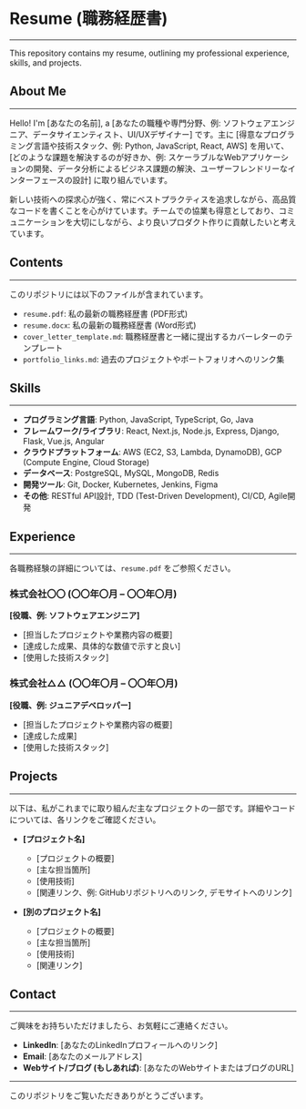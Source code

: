 # Resume (職務経歴書)

---

This repository contains my resume, outlining my professional experience, skills, and projects.

## About Me

---

Hello! I'm [あなたの名前], a [あなたの職種や専門分野、例: ソフトウェアエンジニア、データサイエンティスト、UI/UXデザイナー] です。主に [得意なプログラミング言語や技術スタック、例: Python, JavaScript, React, AWS] を用いて、[どのような課題を解決するのが好きか、例: スケーラブルなWebアプリケーションの開発、データ分析によるビジネス課題の解決、ユーザーフレンドリーなインターフェースの設計] に取り組んでいます。

新しい技術への探求心が強く、常にベストプラクティスを追求しながら、高品質なコードを書くことを心がけています。チームでの協業も得意としており、コミュニケーションを大切にしながら、より良いプロダクト作りに貢献したいと考えています。

## Contents

---

このリポジトリには以下のファイルが含まれています。

* `resume.pdf`: 私の最新の職務経歴書 (PDF形式)
* `resume.docx`: 私の最新の職務経歴書 (Word形式)
* `cover_letter_template.md`: 職務経歴書と一緒に提出するカバーレターのテンプレート
* `portfolio_links.md`: 過去のプロジェクトやポートフォリオへのリンク集

## Skills

---

* **プログラミング言語**: Python, JavaScript, TypeScript, Go, Java
* **フレームワーク/ライブラリ**: React, Next.js, Node.js, Express, Django, Flask, Vue.js, Angular
* **クラウドプラットフォーム**: AWS (EC2, S3, Lambda, DynamoDB), GCP (Compute Engine, Cloud Storage)
* **データベース**: PostgreSQL, MySQL, MongoDB, Redis
* **開発ツール**: Git, Docker, Kubernetes, Jenkins, Figma
* **その他**: RESTful API設計, TDD (Test-Driven Development), CI/CD, Agile開発

## Experience

---

各職務経験の詳細については、`resume.pdf` をご参照ください。

### 株式会社〇〇 (〇〇年〇月 – 〇〇年〇月)

**[役職、例: ソフトウェアエンジニア]**

* [担当したプロジェクトや業務内容の概要]
* [達成した成果、具体的な数値で示すと良い]
* [使用した技術スタック]

### 株式会社△△ (〇〇年〇月 – 〇〇年〇月)

**[役職、例: ジュニアデベロッパー]**

* [担当したプロジェクトや業務内容の概要]
* [達成した成果]
* [使用した技術スタック]

## Projects

---

以下は、私がこれまでに取り組んだ主なプロジェクトの一部です。詳細やコードについては、各リンクをご確認ください。

* **[プロジェクト名]**
    * [プロジェクトの概要]
    * [主な担当箇所]
    * [使用技術]
    * [関連リンク、例: GitHubリポジトリへのリンク, デモサイトへのリンク]

* **[別のプロジェクト名]**
    * [プロジェクトの概要]
    * [主な担当箇所]
    * [使用技術]
    * [関連リンク]

## Contact

---

ご興味をお持ちいただけましたら、お気軽にご連絡ください。

* **LinkedIn**: [あなたのLinkedInプロフィールへのリンク]
* **Email**: [あなたのメールアドレス]
* **Webサイト/ブログ (もしあれば)**: [あなたのWebサイトまたはブログのURL]

---

このリポジトリをご覧いただきありがとうございます。
